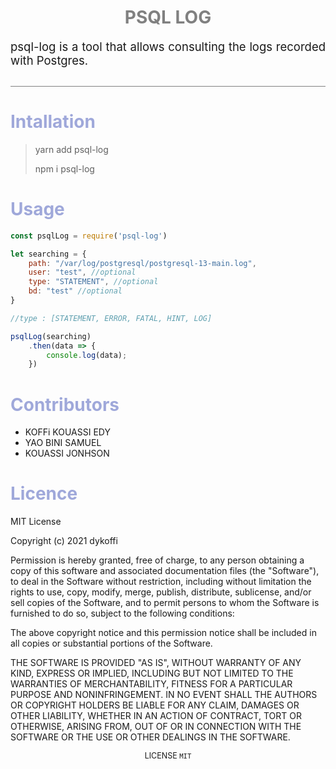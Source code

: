 <h1 align="center" style="color:grey;font-family:">PSQL LOG</h1>
<p style="font-size:18.5px; border-bottom:1px solid grey; padding-bottom:30px" align="justify">
    psql-log is a tool that allows consulting the logs recorded with Postgres.
</p>
<h1 style="color:#9fa8da;">Intallation</h1>

> yarn add psql-log
>
> npm i psql-log

<h1 style="color:#9fa8da;">Usage</h1>


```js
const psqlLog = require('psql-log')

let searching = {
    path: "/var/log/postgresql/postgresql-13-main.log",
    user: "test", //optional
    type: "STATEMENT", //optional
    bd: "test" //optional
}

//type : [STATEMENT, ERROR, FATAL, HINT, LOG]

psqlLog(searching)
    .then(data => {
        console.log(data);
    })

```

<h1 style="color:#9fa8da;">Contributors</h1>

- KOFFi KOUASSI EDY
- YAO BINI SAMUEL
- KOUASSI JONHSON

<h1 style="color:#9fa8da;">Licence</h1>
<p>
MIT License

Copyright (c) 2021 dykoffi

Permission is hereby granted, free of charge, to any person obtaining a copy
of this software and associated documentation files (the "Software"), to deal
in the Software without restriction, including without limitation the rights
to use, copy, modify, merge, publish, distribute, sublicense, and/or sell
copies of the Software, and to permit persons to whom the Software is
furnished to do so, subject to the following conditions:

The above copyright notice and this permission notice shall be included in all
copies or substantial portions of the Software.

THE SOFTWARE IS PROVIDED "AS IS", WITHOUT WARRANTY OF ANY KIND, EXPRESS OR
IMPLIED, INCLUDING BUT NOT LIMITED TO THE WARRANTIES OF MERCHANTABILITY,
FITNESS FOR A PARTICULAR PURPOSE AND NONINFRINGEMENT. IN NO EVENT SHALL THE
AUTHORS OR COPYRIGHT HOLDERS BE LIABLE FOR ANY CLAIM, DAMAGES OR OTHER
LIABILITY, WHETHER IN AN ACTION OF CONTRACT, TORT OR OTHERWISE, ARISING FROM,
OUT OF OR IN CONNECTION WITH THE SOFTWARE OR THE USE OR OTHER DEALINGS IN THE
SOFTWARE.
</p>
<p align="center" style="font-size:12.5px">
LICENSE <code>MIT</code>
</p>